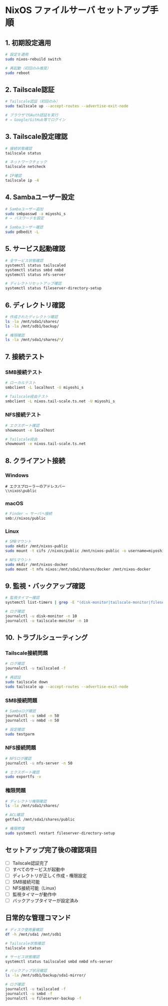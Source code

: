 # NixOS ファイルサーバ セットアップ手順

## 1. 初期設定適用

```bash
# 設定を適用
sudo nixos-rebuild switch

# 再起動（初回のみ推奨）
sudo reboot
```

## 2. Tailscale認証

```bash
# Tailscale認証（初回のみ）
sudo tailscale up --accept-routes --advertise-exit-node

# ブラウザでOAuth認証を実行
# → Google/GitHub等でログイン
```

## 3. Tailscale設定確認

```bash
# 接続状態確認
tailscale status

# ネットワークチェック
tailscale netcheck

# IP確認
tailscale ip -4
```

## 4. Sambaユーザー設定

```bash
# Sambaユーザー追加
sudo smbpasswd -a miyoshi_s
# → パスワードを設定

# Sambaユーザー確認
sudo pdbedit -L
```

## 5. サービス起動確認

```bash
# 全サービス状態確認
systemctl status tailscaled
systemctl status smbd nmbd
systemctl status nfs-server

# ディレクトリセットアップ確認
systemctl status fileserver-directory-setup
```

## 6. ディレクトリ確認

```bash
# 作成されたディレクトリ確認
ls -la /mnt/sda1/shares/
ls -la /mnt/sdb1/backup/

# 権限確認
ls -la /mnt/sda1/shares/*/
```

## 7. 接続テスト

### SMB接続テスト
```bash
# ローカルテスト
smbclient -L localhost -U miyoshi_s

# Tailscale経由テスト
smbclient -L nixos.tail-scale.ts.net -U miyoshi_s
```

### NFS接続テスト
```bash
# エクスポート確認
showmount -e localhost

# Tailscale経由
showmount -e nixos.tail-scale.ts.net
```

## 8. クライアント接続

### Windows
```
# エクスプローラーのアドレスバー
\\nixos\public
```

### macOS
```bash
# Finder → サーバへ接続
smb://nixos/public
```

### Linux
```bash
# SMBマウント
sudo mkdir /mnt/nixos-public
sudo mount -t cifs //nixos/public /mnt/nixos-public -o username=miyoshi_s

# NFSマウント
sudo mkdir /mnt/nixos-docker
sudo mount -t nfs nixos:/mnt/sda1/shares/docker /mnt/nixos-docker
```

## 9. 監視・バックアップ確認

```bash
# 監視タイマー確認
systemctl list-timers | grep -E "(disk-monitor|tailscale-monitor|fileserver-backup)"

# ログ確認
journalctl -u disk-monitor -n 10
journalctl -u tailscale-monitor -n 10
```

## 10. トラブルシューティング

### Tailscale接続問題
```bash
# ログ確認
journalctl -u tailscaled -f

# 再認証
sudo tailscale down
sudo tailscale up --accept-routes --advertise-exit-node
```

### SMB接続問題
```bash
# Sambaログ確認
journalctl -u smbd -n 50
journalctl -u nmbd -n 50

# 設定確認
sudo testparm
```

### NFS接続問題
```bash
# NFSログ確認
journalctl -u nfs-server -n 50

# エクスポート確認
sudo exportfs -v
```

### 権限問題
```bash
# ディレクトリ権限確認
ls -la /mnt/sda1/shares/

# ACL確認
getfacl /mnt/sda1/shares/public

# 権限修復
sudo systemctl restart fileserver-directory-setup
```

## セットアップ完了後の確認項目

- [ ] Tailscale認証完了
- [ ] すべてのサービスが起動中
- [ ] ディレクトリが正しく作成・権限設定
- [ ] SMB接続可能
- [ ] NFS接続可能（Linux）
- [ ] 監視タイマーが動作中
- [ ] バックアップタイマーが設定済み

## 日常的な管理コマンド

```bash
# ディスク使用量確認
df -h /mnt/sda1 /mnt/sdb1

# Tailscale状態確認
tailscale status

# サービス状態確認
systemctl status tailscaled smbd nmbd nfs-server

# バックアップ状況確認
ls -la /mnt/sdb1/backup/sda1-mirror/

# ログ確認
journalctl -u tailscaled -f
journalctl -u smbd -f
journalctl -u fileserver-backup -f
``` 